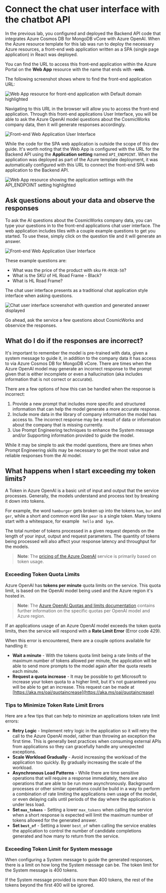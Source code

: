 # Connect the chat user interface with the chatbot API

In the previous lab, you configured and deployed the Backend API code that integrates Azure Cosmos DB for MongoDB vCore with Azure OpenAI. When the Azure resource template for this lab was run to deploy the necessary Azure resources, a front-end web application written as a SPA (single page application) in React was deployed.

You can find the URL to access this front-end application within the Azure Portal on the **Web App** resource with the name that ends with **-web**.

The following screenshot shows where to find the front-end application URL:

![Web App resource for front-end application with Default domain highlighted](images/2024-01-17-12-41-48.png)

Navigating to this URL in the browser will allow you to access the front-end application. Through this front-end applications User Interface, you will be able to ask the Azure OpenAI model questions about the CosmicWorks company data, then it will generate responses accordingly.

![Front-end Web Application User Interface](images/2024-01-17-12-42-59.png)

While the code for the SPA web application is outside the scope of this dev guide. It's worth noting that the Web App is configured with the URL for the Backend API using the **Application setting** named `API_ENDPOINT`. When the application was deployed as part of the Azure template deployment, it was automatically configured with this URL to connect the front-end SPA web application to the Backend API.

![Web App resource showing the application settings with the API_ENDPOINT setting highlighted](images/2024-01-17-12-45-30.png)

## Ask questions about your data and observe the responses

To ask the AI questions about the CosmicWorks company data, you can type your questions in to the front-end applications chat user interface. The web application includes tiles with a couple example questions to get you started. To use these, simply click on the question tile and it will generate an answer.

![Front-end Web Application User Interface](images/2024-01-17-12-42-59.png)

These example questions are:
- What was the price of the product with sku `FR-R92B-58`?
- What is the SKU of HL Road Frame - Black?
- What is HL Road Frame?

The chat user interface presents as a traditional chat application style interface when asking questions.

![Chat user interface screenshot with question and generated answer displayed](images/2024-01-17-12-53-13.png)

Go ahead, ask the service a few questions about CosmicWorks and observice the responses.

## What do I do if the responses are incorrect?

It's important to remember the model is pre-trained with data, given a system message to guide it, in addition to the company data it has access to via Azure Cosmos DB for MongoDB vCore. There are times when the Azure OpenAI model may generate an incorrect response to the prompt given that is either incomplete or even a hallucination (aka includes information that is not correct or accurate).

There are a few options of how this can be handled when the response is incorrect:

1. Provide a new prompt that includes more specific and structured information that can help the model generate a more accurate response.
2. Include more data in the library of company information the model has access to. The incorrect response may be a result of data or information about the company that is missing currently.
3. Use Prompt Engineering techniques to enhance the System message and/or Supporting information provided to guide the model.

While it may be simple to ask the model questions, there are times when Prompt Engineering skills may be necessary to get the most value and reliable responses from the AI model.

## What happens when I start exceeding my token limits?

A Token in Azure OpenAI is a basic unit of input and output that the service processes. Generally, the models understand and process text by breaking it down into tokens.

For example, the word `hamburger` gets broken up into the tokens `ham`, `bur` and `ger`, while a short and common word like `pear` is a single token. Many tokens start with a whitespace, for example ` hello` and ` bye`.

The total number of tokens processed in a given request depends on the length of your input, output and request parameters. The quantity of tokens being processed will also affect your response latency and throughput for the models.

> **Note**: The [pricing of the Azure OpenAI](https://azure.microsoft.com/en-us/pricing/details/cognitive-services/openai-service/) service is primarily based on token usage.

### Exceeding Token Quota Limits

Azure OpenAI has **tokens per minute** quota limits on the service. This quota limit, is based on the OpenAI model being used and the Azure region it's hosted in.

> **Note**: The [Azure OpenAI Quotas and limits documentation](https://learn.microsoft.com/en-us/azure/ai-services/openai/quotas-limits) contains further information on the specific quotas per OpenAI model and Azure region.

If an applications usage of an Azure OpenAI model exceeds the token quota limits, then the service will respond with a **Rate Limit Error** (Error code 429).

When this error is encountered, there are a couple options available for handling it:

- **Wait a minute** - With the tokens quota limit being a rate limits of the maximum number of tokens allowed per minute, the application will be able to send more prompts to the model again after the quota resets each minute.
- **Request a quota increase** - It may be possible to get Microsoft to increase your token quota to a higher limit, but it's not guaranteed you will be able to get an increase. This request can be made at [https://aka.ms/oai/quotaincrease](https://aka.ms/oai/quotaincrease)

### Tips to Minimize Token Rate Limit Errors

Here are a few tips that can help to minimize an applications token rate limit errors:

- **Retry Logic** - Implement retry logic in the application so it will retry the call to the Azure OpenAI model, rather than throwing an exception the first time. This is generally best practices when consuming external APIs from applications so they can gracefully handle any unexpected exceptions.
- **Scale Workload Gradually** - Avoid increasing the workload of the application too quickly. By gradually increasing the scale of the workload.
- **Asynchronous Load Patterns** - While there are time sensitive operations that will require a response immediately, there are also operations that are able to be run more asynchronously. Background processes or other similar operations could be build in a way to perform a combination of rate limiting the applications own usage of the model, or even delaying calls until periods of the day where the application is under less load.
- **Set `max_tokens`** - Setting a lower `max_tokens` when calling the service when a short response is expected will limit the maximum number of tokens allowed for the generated answer.
- **Set `best_of`** - Setting a lower `best_of` when calling the service enables the application to control the number of candidate completions generated and how many to return from the service.

### Exceeding Token Limit for System message

When configuring a System message to guide the generated responses, there is a limit on how long the System message can be. The token limit for the System message is 400 tokens.

If the System message provided is more than 400 tokens, the rest of the tokens beyond the first 400 will be ignored.
